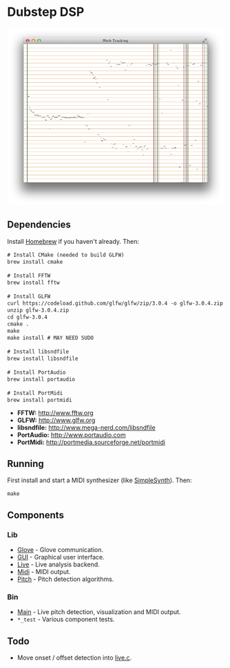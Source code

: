 # Dubstep DSP

![Pitch tracker](doc/screenshot-tracker.png)

## Dependencies
Install [Homebrew](http://brew.sh) if you haven't already. Then:
```
# Install CMake (needed to build GLFW)
brew install cmake

# Install FFTW
brew install fftw

# Install GLFW
curl https://codeload.github.com/glfw/glfw/zip/3.0.4 -o glfw-3.0.4.zip
unzip glfw-3.0.4.zip
cd glfw-3.0.4
cmake .
make
make install # MAY NEED SUDO

# Install libsndfile
brew install libsndfile

# Install PortAudio
brew install portaudio

# Install PortMidi
brew install portmidi
```

- **FFTW:** http://www.fftw.org
- **GLFW:** http://www.glfw.org
- **libsndfile:** http://www.mega-nerd.com/libsndfile
- **PortAudio:** http://www.portaudio.com
- **PortMidi:** http://portmedia.sourceforge.net/portmidi

## Running

First install and start a MIDI synthesizer (like [SimpleSynth](http://notahat.com/simplesynth/)). Then:
```
make
```

## Components

### Lib
- [Glove](glove.h) - Glove communication.
- [GUI](gui.h) - Graphical user interface.
- [Live](live.h) - Live analysis backend.
- [Midi](midi.h) - MIDI output.
- [Pitch](pitch.h) - Pitch detection algorithms.

### Bin
- [Main](main.c) - Live pitch detection, visualization and MIDI output.
- `*_test` - Various component tests.

## Todo

- Move onset / offset detection into [live.c](live.c).
